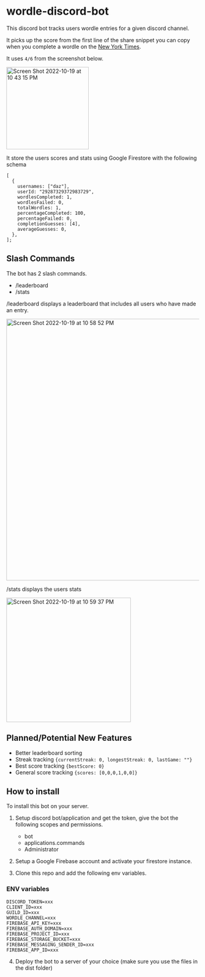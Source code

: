 # wordle-discord-bot

This discord bot tracks users wordle entries for a given discord channel.

It picks up the score from the first line of the share snippet you can copy when you complete a wordle on the [New York Times](https://www.nytimes.com/games/wordle/index.html).

It uses `4/6` from the screenshot below.

<img width="215" alt="Screen Shot 2022-10-19 at 10 43 15 PM" src="https://user-images.githubusercontent.com/30006190/196843865-4937c2b2-ad55-4c0a-9641-a418d4584484.png">

It store the users scores and stats using Google Firestore with the following schema

```
[
  {
    usernames: ["daz"],
    userId: "29287329372983729",
    wordlesCompleted: 1,
    wordlesFailed: 0,
    totalWordles: 1,
    percentageCompleted: 100,
    percentageFailed: 0,
    completionGuesses: [4],
    averageGuesses: 0,
  },
];

```

## Slash Commands

The bot has 2 slash commands.

- /leaderboard
- /stats

/leaderboard displays a leaderboard that includes all users who have made an entry.

<img width="684" alt="Screen Shot 2022-10-19 at 10 58 52 PM" src="https://user-images.githubusercontent.com/30006190/196846001-3391b8c8-a21b-4594-9f5a-ff2b77fac6c3.png">

/stats displays the users stats

<img width="325" alt="Screen Shot 2022-10-19 at 10 59 37 PM" src="https://user-images.githubusercontent.com/30006190/196846130-05d7cff4-73ef-4df5-9d36-7885672bd035.png">

## Planned/Potential New Features

- Better leaderboard sorting
- Streak tracking `{currentStreak: 0, longestStreak: 0, lastGame: ""}`
- Best score tracking `{bestScore: 0}`
- General score tracking `{scores: [0,0,0,1,0,0]}`

## How to install

To install this bot on your server.

1. Setup discord bot/application and get the token, give the bot the following scopes and permissions.

   - bot
   - applications.commands
   - Administrator

2. Setup a Google Firebase account and activate your firestore instance.
3. Clone this repo and add the following env variables.

### ENV variables

```
DISCORD_TOKEN=xxx
CLIENT_ID=xxx
GUILD_ID=xxx
WORDLE_CHANNEL=xxx
FIREBASE_API_KEY=xxx
FIREBASE_AUTH_DOMAIN=xxx
FIREBASE_PROJECT_ID=xxx
FIREBASE_STORAGE_BUCKET=xxx
FIREBASE_MESSAGING_SENDER_ID=xxx
FIREBASE_APP_ID=xxx
```

4. Deploy the bot to a server of your choice (make sure you use the files in the dist folder)
